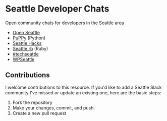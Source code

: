 # Seattle Developer Chats
Open community chats for developers in the Seattle area

* [Open Seattle](https://openseattleslack.herokuapp.com/)
* [PuPPy](https://pugetsoundpython-slack.herokuapp.com/) (Python)
* [Seattle Hacks](https://seattlehacks.herokuapp.com)
* [Seattle.rb](https://seattlerbslack.herokuapp.com/) (Ruby)
* [#techseattle](https://launchpass.com/techseattle)
* [WPSeattle](https://wpseattleslack.wordpress.com/)

## Contributions
I welcome contributions to this resource. If you'd like to add a Seattle Slack community I've missed or update an existing one, here are the basic steps:
1. Fork the repository
1. Make your changes, commit, and push.
1. Create a new pull request
